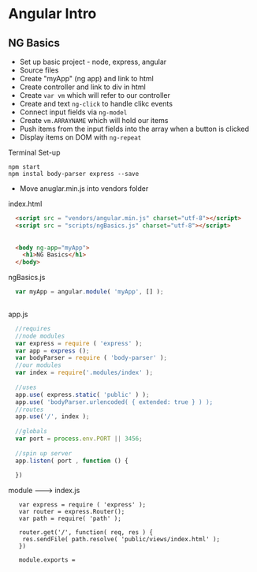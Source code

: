 Angular Intro
===

NG Basics
---

  - Set up basic project - node, express, angular
  - Source files
  - Create "myApp" (ng app) and link to html
  - Create controller and link to div in html
  - Create ```var vm``` which will refer to our controller
  - Create and text ```ng-click``` to handle clikc events
  - Connect input fields via ```ng-model```
  - Create ```vm.ARRAYNAME``` which will hold our items
  - Push items from the input fields into the array when a button is clicked
  - Display items on DOM with ```ng-repeat```
  

Terminal Set-up
```
npm start
npm instal body-parser express --save  
```
  - Move anuglar.min.js into vendors folder
  
  index.html
  ```html
    <script src = "vendors/angular.min.js" charset="utf-8"></script>
    <script src = "scripts/ngBasics.js" charset="utf-8"></script>
    
    
    <body ng-app="myApp">
      <h1>NG Basics</h1>
    </body>
  ```
  
  ngBasics.js
  ```javascript
    var myApp = angular.module( 'myApp', [] );
    
  
  
  ```
  
  app.js
  ```javascript
    //requires
    //node modules
    var express = require ( 'express' );
    var app = express ();
    var bodyParser = require ( 'body-parser' );
    //our modules
    var index = require('.modules/index' );
    
    //uses
    app.use( express.static( 'public' ) );
    app.use( 'bodyParser.urlencoded( { extended: true } ) );
    //routes
    app.use('/', index );
    
    //globals
    var port = process.env.PORT || 3456;
    
    //spin up server
    app.listen( port , function () {
      
    })
  ```
  
  module ---> index.js
  ```
     var express = require ( 'express' );
     var router = express.Router();
     var path = require( 'path' );
     
     router.get('/', function( req, res ) {
      res.sendFile( path.resolve( 'public/views/index.html' );
     })
     
     module.exports = 
    
  ```
  
  
  
  
  
  
